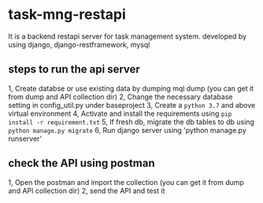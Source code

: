 # task-mng-restapi
It is a backend restapi server for task management system. developed by using django, django-restframework, mysql

## steps to run the api server

1, Create databse or use existing data by dumping mql dump (you can get it from dump and API collection dir)
2, Change the necessary database setting in config_util.py under baseproject
3, Create a `python 3.7` and above virtual environment 
4, Activate and install the requirements using `pip install -r requirement.txt`
5, If fresh db, migrate the db tables to db using `python manage.py migrate`
6, Run django server using 'python manage.py runserver'


## check the API using postman

1, Open the postman and import the collection (you can get it from dump and API collection dir)
2, send the API and test it


